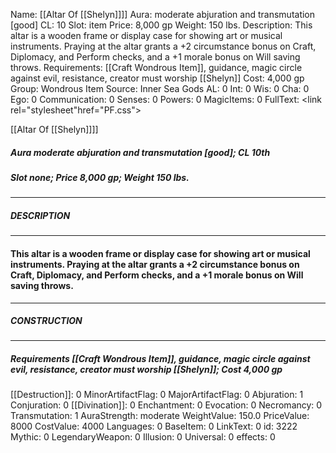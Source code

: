 Name: [[Altar Of [[Shelyn]]]]
Aura: moderate abjuration and transmutation [good]
CL: 10
Slot: item
Price: 8,000 gp
Weight: 150 lbs.
Description: This altar is a wooden frame or display case for showing art or musical instruments. Praying at the altar grants a +2 circumstance bonus on Craft, Diplomacy, and Perform checks, and a +1 morale bonus on Will saving throws.
Requirements: [[Craft Wondrous Item]], guidance, magic circle against evil, resistance, creator must worship [[Shelyn]]
Cost: 4,000 gp
Group: Wondrous Item
Source: Inner Sea Gods
AL: 0
Int: 0
Wis: 0
Cha: 0
Ego: 0
Communication: 0
Senses: 0
Powers: 0
MagicItems: 0
FullText: <link rel="stylesheet"href="PF.css"><div class="heading"><p class="alignleft">[[Altar Of [[Shelyn]]]]</p><div style="clear: both;"></div></div><div><h5><b>Aura </b>moderate abjuration and transmutation [good]; <b>CL </b>10th</h5><h5><b>Slot </b>none; <b>Price </b>8,000 gp; <b>Weight </b>150 lbs.</h5></div><hr/><div><h5><b>DESCRIPTION</b></h5></div><hr/><div><h4><p>This altar is a wooden frame or display case for showing art or musical instruments. Praying at the altar grants a +2 circumstance bonus on Craft, Diplomacy, and Perform checks, and a +1 morale bonus on Will saving throws.</p></h4></div><hr/><div><h5><b>CONSTRUCTION</b></h5></div><hr/><div><h5><b>Requirements </b>[[Craft Wondrous Item]], <i>guidance</i>, <i>magic circle against evil</i>, <i>resistance</i>, creator must worship [[Shelyn]]; <b>Cost </b>4,000 gp</h5></div>
[[Destruction]]: 0
MinorArtifactFlag: 0
MajorArtifactFlag: 0
Abjuration: 1
Conjuration: 0
[[Divination]]: 0
Enchantment: 0
Evocation: 0
Necromancy: 0
Transmutation: 1
AuraStrength: moderate
WeightValue: 150.0
PriceValue: 8000
CostValue: 4000
Languages: 0
BaseItem: 0
LinkText: 0
id: 3222
Mythic: 0
LegendaryWeapon: 0
Illusion: 0
Universal: 0
effects: 0
